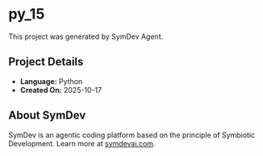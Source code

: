 # py_15

This project was generated by SymDev Agent.

## Project Details
- **Language:** Python
- **Created On:** 2025-10-17

## About SymDev
SymDev is an agentic coding platform based on the principle of Symbiotic Development.
Learn more at [symdevai.com](https://symdevai.com).
